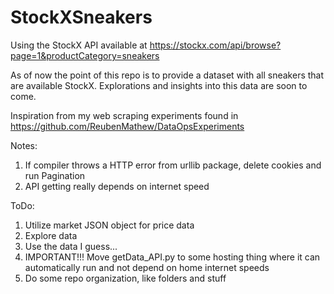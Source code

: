 # StockXSneakers

Using the StockX API available at https://stockx.com/api/browse?page=1&productCategory=sneakers

As of now the point of this repo is to provide a dataset with all sneakers that are available StockX.
Explorations and insights into this data are soon to come.

Inspiration from my web scraping experiments found in https://github.com/ReubenMathew/DataOpsExperiments

Notes:
1. If compiler throws a HTTP error from urllib package, delete cookies and run Pagination
2. API getting really depends on internet speed

ToDo:
1. Utilize market JSON object for price data
2. Explore data
3. Use the data I guess...
4. IMPORTANT!!! Move getData_API.py to some hosting thing where it can automatically run and not depend on home internet speeds
5. Do some repo organization, like folders and stuff
